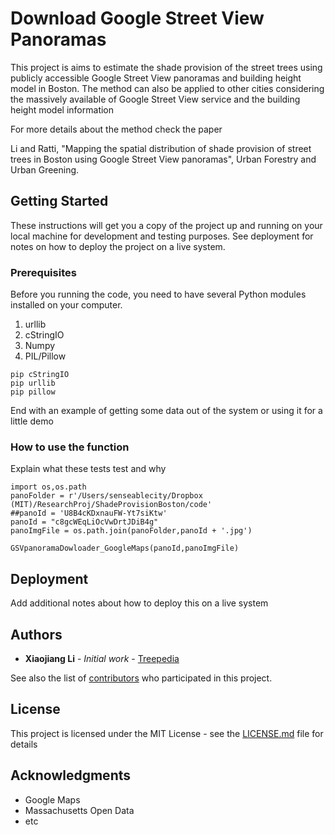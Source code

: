 # Download Google Street View Panoramas

This project is aims to estimate the shade provision of the street trees using publicly 
accessible Google Street View panoramas and building height model in Boston. The method
can also be applied to other cities considering the massively available of Google Street
View service and the building height model information

For more details about the method check the paper 

Li and Ratti, "Mapping the spatial distribution of shade provision of street trees in Boston using Google Street View panoramas", Urban Forestry and Urban Greening. 

## Getting Started

These instructions will get you a copy of the project up and running on your local machine for development and testing purposes. See deployment for notes on how to deploy the project on a live system.

### Prerequisites

Before you running the code, you need to have several Python modules installed on your computer. 

1. urllib
2. cStringIO
3. Numpy
4. PIL/Pillow

```
pip cStringIO
pip urllib
pip pillow

```

End with an example of getting some data out of the system or using it for a little demo

### How to use the function

Explain what these tests test and why

```
import os,os.path
panoFolder = r'/Users/senseablecity/Dropbox (MIT)/ResearchProj/ShadeProvisionBoston/code'
##panoId = 'U8B4cKDxnauFW-Yt7siKtw'
panoId = "c8gcWEqLiOcVwDrtJDiB4g"
panoImgFile = os.path.join(panoFolder,panoId + '.jpg')

GSVpanoramaDowloader_GoogleMaps(panoId,panoImgFile)
```

## Deployment

Add additional notes about how to deploy this on a live system

## Authors

* **Xiaojiang Li** - *Initial work* - [Treepedia](http://senseable.mit.edu/treepedia)

See also the list of [contributors](http://senseable.mit.edu/) who participated in this project.

## License

This project is licensed under the MIT License - see the [LICENSE.md](LICENSE.md) file for details

## Acknowledgments

* Google Maps
* Massachusetts Open Data
* etc
